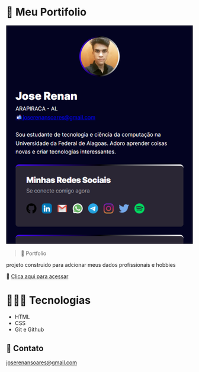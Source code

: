 # 📄 Meu Portifolio

![preview](./.github/preview.png)

> 📄 Portfolio

projeto construido para adcionar meus dados profissionais e hobbies

🔗 [Clica aqui para acessar](https://ojoserenan.github.io/portfolio/)

# 👨🏻‍💻 Tecnologias
- HTML
- CSS
- Git e Github

## 📧 Contato
joserenansoares@gmail.com
